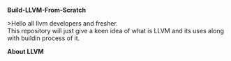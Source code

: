 **Build-LLVM-From-Scratch**

<p>>Hello all llvm developers and fresher.</br> This repository will just give a keen idea of what is LLVM and its uses along with buildin process of it.</p>

**About LLVM**

